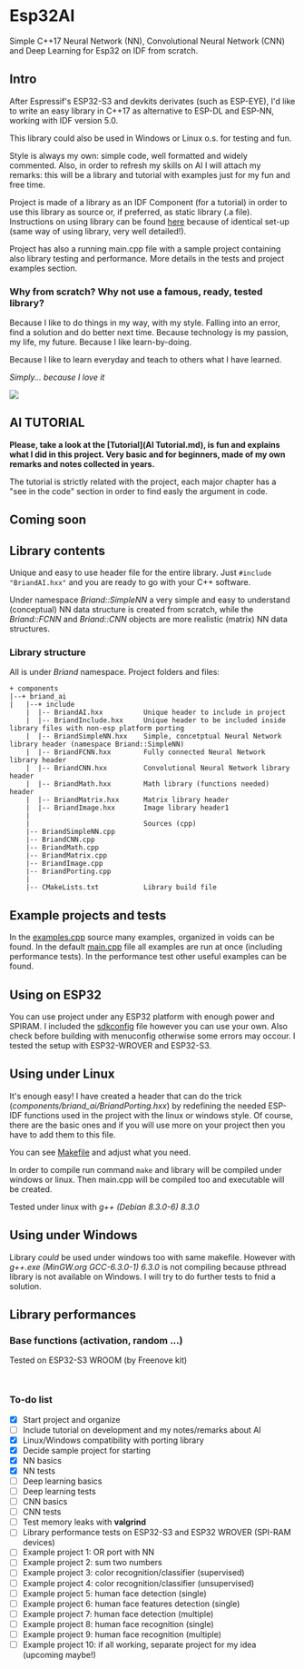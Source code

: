 # Esp32AI

Simple C++17 Neural Network (NN), Convolutional Neural Network (CNN) and Deep Learning for Esp32 on IDF from scratch.

## Intro

After Espressif's ESP32-S3 and devkits derivates (such as ESP-EYE), I'd like to write an easy library in C++17 as alternative to ESP-DL and ESP-NN, working with IDF version 5.0. 

This library could also be used in Windows or Linux o.s. for testing and fun.

Style is always my own: simple code, well formatted and widely commented. Also, in order to refresh my skills on AI I will attach my remarks: this will be a library and tutorial with examples just for my fun and free time.

Project is made of a library as an IDF Component (for a tutorial) in order to use this library as source or, if preferred, as static library (.a file). Instructions on using library can be found [here](https://github.com/briand-hub/LibEsp32IDF/blob/main/README.md#use-as-source-easier) because of identical set-up (same way of using library, very well detailed!).

Project has also a running main.cpp file with a sample project containing also library testing and performance. More details in the tests and project examples section.

### Why from scratch? Why not use a famous, ready, tested library?

Because I like to do things in my way, with my style. Falling into an error, find a solution and do better next time. Because technology is my passion, my life, my future. Because I like learn-by-doing.

Because I like to learn everyday and teach to others what I have learned.

*Simply... because I love it*

<a href="https://www.buymeacoffee.com/briandhub"><img src="https://img.buymeacoffee.com/button-api/?text=Buy me a coffee&emoji=&slug=briandhub&button_colour=FFDD00&font_colour=000000&font_family=Cookie&outline_colour=000000&coffee_colour=ffffff" /></a>

## AI TUTORIAL

**Please, take a look at the [Tutorial](AI Tutorial.md), is fun and explains what I did in this project. Very basic and for beginners, made of my own remarks and notes collected in years.**

The tutorial is strictly related with the project, each major chapter has a "see in the code" section in order to find easly the argument in code.

## Coming soon



## Library contents

Unique and easy to use header file for the entire library. Just  ``#include "BriandAI.hxx"`` and you are ready to go with your C++ software.

Under namespace *Briand::SimpleNN* a very simple and easy to understand (conceptual) NN data structure is created from scratch, while the *Briand::FCNN* and *Briand::CNN* objects are more realistic (matrix) NN data structures.

### Library structure

All is under *Briand* namespace. Project folders and files:

```
+ components
|--+ briand_ai
|   |--+ include
    |  |-- BriandAI.hxx          Unique header to include in project
    |  |-- BriandInclude.hxx     Unique header to be included inside library files with non-esp platform porting 
    |  |-- BriandSimpleNN.hxx    Simple, concetptual Neural Network library header (namespace Briand::SimpleNN)
    |  |-- BriandFCNN.hxx        Fully connected Neural Network library header
    |  |-- BriandCNN.hxx         Convolutional Neural Network library header
    |  |-- BriandMath.hxx        Math library (functions needed) header
    |  |-- BriandMatrix.hxx      Matrix library header
    |  |-- BriandImage.hxx       Image library header1
    |
    |                            Sources (cpp)
    |-- BriandSimpleNN.cpp       
    |-- BriandCNN.cpp
    |-- BriandMath.cpp
    |-- BriandMatrix.cpp
    |-- BriandImage.cpp
    |-- BriandPorting.cpp
    |
    |-- CMakeLists.txt           Library build file
```

## Example projects and tests

In the [examples.cpp](main/examples.cpp) source many examples, organized in voids can be found. In the default [main.cpp](main/main.cpp) file all examples are run at once (including performance tests). In the performance test other useful examples can be found.

## Using on ESP32

You can use project under any ESP32 platform with enough power and SPIRAM. I included the [sdkconfig](sdkconfig) file however you can use your own. Also check before building with menuconfig otherwise some errors may occour. I tested the setup with ESP32-WROVER and ESP32-S3.

## Using under Linux

It's enough easy! I have created a header that can do the trick (*components/briand_ai/BriandPorting.hxx*) by redefining the needed ESP-IDF functions used in the project with the linux or windows style. Of course, there are the basic ones and if you will use more on your project then you have to add them to this file.

You can see [Makefile](/platform_porting/Makefile) and adjust what you need.

In order to compile run command ``make`` and library will be compiled under windows or linux. Then main.cpp will be compiled too and executable will be created.

Tested under linux with *g++ (Debian 8.3.0-6) 8.3.0* 

## Using under Windows

Library *could* be used under windows too with same makefile. However with *g++.exe (MinGW.org GCC-6.3.0-1) 6.3.0* is not compiling because pthread library is not available on Windows. I will try to do further tests to fnid a solution.

## Library performances

### Base functions (activation, random ...)

Tested on ESP32-S3 WROOM (by Freenove kit)

```


```

### To-do list

 - [x] Start project and organize
 - [ ] Include tutorial on development and my notes/remarks about AI
 - [x] Linux/Windows compatibility with porting library
 - [x] Decide sample project for starting
 - [x] NN basics
 - [x] NN tests 
 - [ ] Deep learning basics
 - [ ] Deep learning tests
 - [ ] CNN basics
 - [ ] CNN tests
 - [ ] Test memory leaks with **valgrind**
 - [ ] Library performance tests on ESP32-S3 and ESP32 WROVER (SPI-RAM devices)
 - [ ] Example project 1: OR port with NN
 - [ ] Example project 2: sum two numbers
 - [ ] Example project 3: color recognition/classifier (supervised)
 - [ ] Example project 4: color recognition/classifier (unsupervised)
 - [ ] Example project 5: human face detection (single)
 - [ ] Example project 6: human face features detection (single)
 - [ ] Example project 7: human face detection (multiple)
 - [ ] Example project 8: human face recognition (single)
 - [ ] Example project 9: human face recognition (multiple)
 - [ ] Example project 10: if all working, separate project for my idea (upcoming maybe!)
